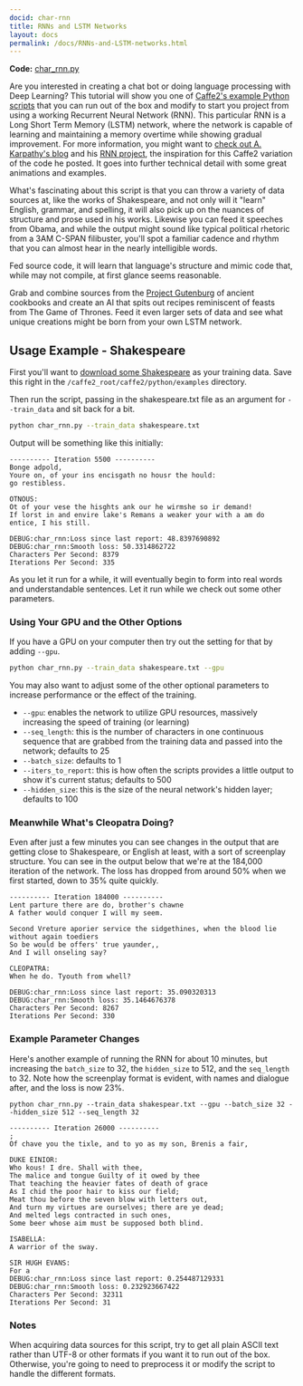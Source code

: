 ```yaml
---
docid: char-rnn
title: RNNs and LSTM Networks
layout: docs
permalink: /docs/RNNs-and-LSTM-networks.html
---
```


**Code:** [char_rnn.py](https://github.com/caffe2/caffe2/blob/master/caffe2/python/examples/char_rnn.py)

Are you interested in creating a chat bot or doing language processing with Deep Learning? This tutorial will show you one of [Caffe2's example Python scripts](https://github.com/caffe2/caffe2/tree/master/caffe2/python/examples) that you can run out of the box and modify to start you project from using a working Recurrent Neural Network (RNN). This particular RNN is a Long Short Term Memory (LSTM) network, where the network is capable of learning and maintaining a memory overtime while showing gradual improvement. For more information, you might want to [check out A. Karpathy's blog](http://karpathy.github.io/2015/05/21/rnn-effectiveness/) and his [RNN project](https://github.com/karpathy/char-rnn), the inspiration for this Caffe2 variation of the code he posted. It goes into further technical detail with some great animations and examples.

What's fascinating about this script is that you can throw a variety of data sources at, like the works of Shakespeare, and not only will it "learn" English, grammar, and spelling, it will also pick up on the nuances of structure and prose used in his works. Likewise you can feed it speeches from Obama, and while the output might sound like typical political rhetoric from a 3AM C-SPAN filibuster, you'll spot a familiar cadence and rhythm that you can almost hear in the nearly intelligible words.

Fed source code, it will learn that language's structure and mimic code that, while may not compile, at first glance seems reasonable.

Grab and combine sources from the [Project Gutenburg](https://www.gutenberg.org/) of ancient cookbooks and create an AI that spits out recipes reminiscent of feasts from The Game of Thrones. Feed it even larger sets of data and see what unique creations might be born from your own LSTM network.

## Usage Example - Shakespeare

First you'll want to [download some Shakespeare](../static/datasets/shakespeare.txt) as your training data. Save this right in the `/caffe2_root/caffe2/python/examples` directory.

Then run the script, passing in the shakespeare.txt file as an argument for `--train_data` and sit back for a bit.

```bash
python char_rnn.py --train_data shakespeare.txt
```

Output will be something like this initially:

```
---------- Iteration 5500 ----------
Bonge adpold,
Youre on, of your ins encisgath no housr the hould:
go restibless.

OTNOUS:
Ot of your vese the hisghts ank our he wirmshe so ir demand!
If lorst in and envire lake's Remans a weaker your with a am do entice, I his still.

DEBUG:char_rnn:Loss since last report: 48.8397690892
DEBUG:char_rnn:Smooth loss: 50.3314862722
Characters Per Second: 8379
Iterations Per Second: 335
```

As you let it run for a while, it will eventually begin to form into real words and understandable sentences. Let it run while we check out some other parameters.

### Using Your GPU and the Other Options

If you have a GPU on your computer then try out the setting for that by adding `--gpu`.

```bash
python char_rnn.py --train_data shakespeare.txt --gpu
```

You may also want to adjust some of the other optional parameters to increase performance or the effect of the training.

* `--gpu`: enables the network to utilize GPU resources, massively increasing the speed of training (or learning)
* `--seq_length`: this is the number of characters in one continuous sequence that are grabbed from the training data and passed into the network; defaults to 25
* `--batch_size`: defaults to 1
* `--iters_to_report`: this is how often the scripts provides a little output to show it's current status; defaults to 500
* `--hidden_size`: this is the size of the neural network's hidden layer; defaults to 100



### Meanwhile What's Cleopatra Doing?

Even after just a few minutes you can see changes in the output that are getting close to Shakespeare, or English at least, with a sort of screenplay structure. You can see in the output below that we're at the 184,000 iteration of the network. The loss has dropped from around 50% when we first started, down to 35% quite quickly.

```
---------- Iteration 184000 ----------
Lent parture there are do, brother's chawne
A father would conquer I will my seem.

Second Vreture aporier service the sidgethines, when the blood lie without again toediers
So be would be offers' true yaunder,,
And I will onseling say?

CLEOPATRA:
When he do. Tyouth from whell?

DEBUG:char_rnn:Loss since last report: 35.090320313
DEBUG:char_rnn:Smooth loss: 35.1464676378
Characters Per Second: 8267
Iterations Per Second: 330
```

### Example Parameter Changes

Here's another example of running the RNN for about 10 minutes, but increasing the `batch_size` to 32, the `hidden_size` to 512, and the `seq_length` to 32. Note how the screenplay format is evident, with names and dialogue after, and the loss is now 23%.

```
python char_rnn.py --train_data shakespear.txt --gpu --batch_size 32 --hidden_size 512 --seq_length 32

---------- Iteration 26000 ----------
;
Of chave you the tixle, and to yo as my son, Brenis a fair,

DUKE EINIOR:
Who kous! I dre. Shall with thee,
The malice and tongue Guilty of it owed by thee
That teaching the heavier fates of death of grace
As I chid the poor hair to kiss our field;
Meat thou before the seven blow with letters out,
And turn my virtues are ourselves; there are ye dead;
And melted legs contracted in such ones,
Some beer whose aim must be supposed both blind.

ISABELLA:
A warrior of the sway.

SIR HUGH EVANS:
For a
DEBUG:char_rnn:Loss since last report: 0.254487129331
DEBUG:char_rnn:Smooth loss: 0.232923667422
Characters Per Second: 32311
Iterations Per Second: 31
```

### Notes

When acquiring data sources for this script, try to get all plain ASCII text rather than UTF-8 or other formats if you want it to run out of the box. Otherwise, you're going to need to preprocess it or modify the script to handle the different formats.
